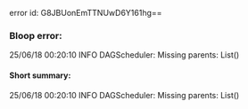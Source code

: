 error id: G8JBUonEmTTNUwD6Y161hg==
### Bloop error:

25/06/18 00:20:10 INFO DAGScheduler: Missing parents: List()
#### Short summary: 

25/06/18 00:20:10 INFO DAGScheduler: Missing parents: List()